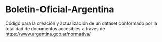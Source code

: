 # Boletin-Oficial-Argentina
Código para la creación y actualización de un dataset conformado por la totalidad de documentos accesibles a traves de https://www.argentina.gob.ar/normativa/
